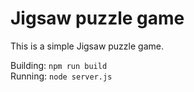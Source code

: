# Jigsaw puzzle game

This is a simple Jigsaw puzzle game.

Building: `npm run build`\
Running: `node server.js`